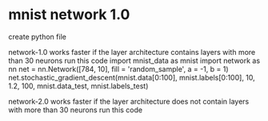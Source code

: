 # mnist network 1.0
 create python file
 
 network-1.0 works faster if the layer architecture contains layers with more than 30 neurons
 run this code
 import mnist_data as mnist
 import network as nn
 net = nn.Network([784, 10], fill = 'random_sample', a = -1, b = 1)
 net.stochastic_gradient_descent(mnist.data[0:100], mnist.labels[0:100], 10, 1.2, 100, mnist.data_test, mnist.labels_test)


network-2.0 works faster if the layer architecture does not contain layers with more than 30 neurons
run this code
